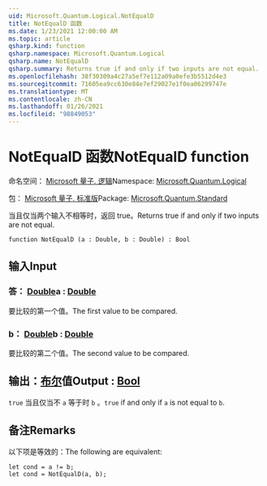 ```yaml
---
uid: Microsoft.Quantum.Logical.NotEqualD
title: NotEqualD 函数
ms.date: 1/23/2021 12:00:00 AM
ms.topic: article
qsharp.kind: function
qsharp.namespace: Microsoft.Quantum.Logical
qsharp.name: NotEqualD
qsharp.summary: Returns true if and only if two inputs are not equal.
ms.openlocfilehash: 38f30309a4c27a5ef7e112a09a0efe3b5512d4e3
ms.sourcegitcommit: 71605ea9cc630e84e7ef29027e1f0ea06299747e
ms.translationtype: MT
ms.contentlocale: zh-CN
ms.lasthandoff: 01/26/2021
ms.locfileid: "98849053"
---
```

# <a name="notequald-function"></a><span data-ttu-id="90721-102">NotEqualD 函数</span><span class="sxs-lookup"><span data-stu-id="90721-102">NotEqualD function</span></span>

<span data-ttu-id="90721-103">命名空间： [Microsoft 量子. 逻辑](xref:Microsoft.Quantum.Logical)</span><span class="sxs-lookup"><span data-stu-id="90721-103">Namespace: [Microsoft.Quantum.Logical](xref:Microsoft.Quantum.Logical)</span></span>

<span data-ttu-id="90721-104">包： [Microsoft 量子. 标准版](https://nuget.org/packages/Microsoft.Quantum.Standard)</span><span class="sxs-lookup"><span data-stu-id="90721-104">Package: [Microsoft.Quantum.Standard](https://nuget.org/packages/Microsoft.Quantum.Standard)</span></span>


<span data-ttu-id="90721-105">当且仅当两个输入不相等时，返回 true。</span><span class="sxs-lookup"><span data-stu-id="90721-105">Returns true if and only if two inputs are not equal.</span></span>

```qsharp
function NotEqualD (a : Double, b : Double) : Bool
```


## <a name="input"></a><span data-ttu-id="90721-106">输入</span><span class="sxs-lookup"><span data-stu-id="90721-106">Input</span></span>

### <a name="a--double"></a><span data-ttu-id="90721-107">答： [Double](xref:microsoft.quantum.lang-ref.double)</span><span class="sxs-lookup"><span data-stu-id="90721-107">a : [Double](xref:microsoft.quantum.lang-ref.double)</span></span>

<span data-ttu-id="90721-108">要比较的第一个值。</span><span class="sxs-lookup"><span data-stu-id="90721-108">The first value to be compared.</span></span>


### <a name="b--double"></a><span data-ttu-id="90721-109">b： [Double](xref:microsoft.quantum.lang-ref.double)</span><span class="sxs-lookup"><span data-stu-id="90721-109">b : [Double](xref:microsoft.quantum.lang-ref.double)</span></span>

<span data-ttu-id="90721-110">要比较的第二个值。</span><span class="sxs-lookup"><span data-stu-id="90721-110">The second value to be compared.</span></span>



## <a name="output--bool"></a><span data-ttu-id="90721-111">输出：[布尔](xref:microsoft.quantum.lang-ref.bool)值</span><span class="sxs-lookup"><span data-stu-id="90721-111">Output : [Bool](xref:microsoft.quantum.lang-ref.bool)</span></span>

<span data-ttu-id="90721-112">`true` 当且仅当不 `a` 等于时 `b` 。</span><span class="sxs-lookup"><span data-stu-id="90721-112">`true` if and only if `a` is not equal to `b`.</span></span>

## <a name="remarks"></a><span data-ttu-id="90721-113">备注</span><span class="sxs-lookup"><span data-stu-id="90721-113">Remarks</span></span>

<span data-ttu-id="90721-114">以下项是等效的：</span><span class="sxs-lookup"><span data-stu-id="90721-114">The following are equivalent:</span></span>

```qsharp
let cond = a != b;
let cond = NotEqualD(a, b);
```